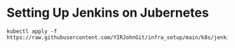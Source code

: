 # Setting Up Jenkins on Jubernetes

```
kubectl apply -f https://raw.githubusercontent.com/YIRJohnGit/infra_setup/main/k8s/jenkins_v02/namespace.yaml
```
